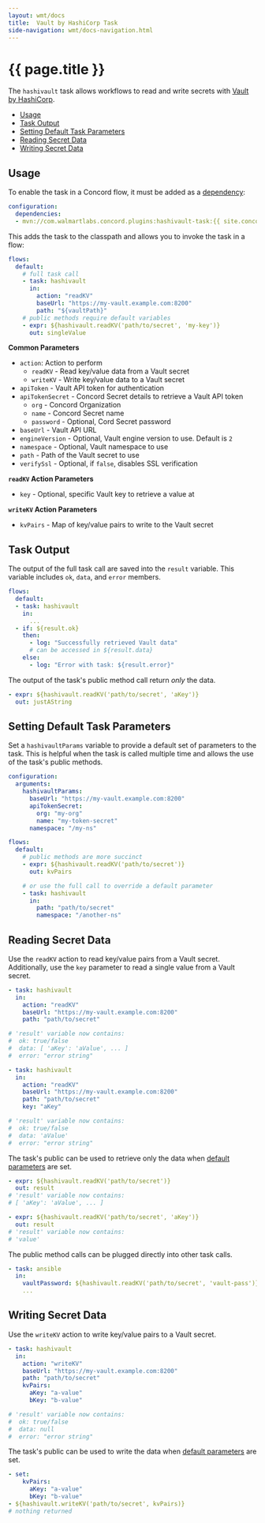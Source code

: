 ```yaml
---
layout: wmt/docs
title:  Vault by HashiCorp Task
side-navigation: wmt/docs-navigation.html
---
```


# {{ page.title }}

The `hashivault` task allows workflows to read and write secrets
with [Vault by HashiCorp](https://www.vaultproject.io/).

- [Usage](#usage)
- [Task Output](#task-output)
- [Setting Default Task Parameters](#setting-default-task-parameters)
- [Reading Secret Data](#reading-secret-data)
- [Writing Secret Data](#writing-secret-data)

## Usage

To enable the task in a Concord flow, it must be added as a
[dependency](../processes-v1/configuration.html#dependencies):

```yaml
configuration:
  dependencies:
  - mvn://com.walmartlabs.concord.plugins:hashivault-task:{{ site.concord_plugins_version }}
```

This adds the task to the classpath and allows you to invoke the task in a flow:

```yaml
flows:
  default:
    # full task call
    - task: hashivault
      in:
        action: "readKV"
        baseUrl: "https://my-vault.example.com:8200"
        path: "${vaultPath}"
    # public methods require default variables
    - expr: ${hashivault.readKV('path/to/secret', 'my-key')}
      out: singleValue
```

__Common Parameters__
- `action`: Action to perform
  - `readKV` - Read key/value data from a Vault secret
  - `writeKV` - Write key/value data to a Vault secret
- `apiToken` - Vault API token for authentication
- `apiTokenSecret` - Concord Secret details to retrieve a Vault API token
  - `org` - Concord Organization
  - `name` - Concord Secret name
  - `password` - Optional, Cord Secret password
- `baseUrl` - Vault API URL
- `engineVersion` - Optional, Vault engine version to use. Default is `2` 
- `namespace` - Optional, Vault namespace to use
- `path` - Path of the Vault secret to use
- `verifySsl` - Optional, if `false`, disables SSL verification

__`readKV` Action Parameters__
- `key` - Optional, specific Vault key to retrieve a value at

__`writeKV` Action Parameters__
- `kvPairs` - Map of key/value pairs to write to the Vault secret

<a name="task-output"/>

## Task Output

The output of the full task call are saved into the `result` variable. This
variable includes `ok`, `data`, and `error` members.

```yaml
flows:
  default:
  - task: hashivault
    in:
      ...
  - if: ${result.ok}
    then:
      - log: "Successfully retrieved Vault data"
      # can be accessed in ${result.data}
    else:
      - log: "Error with task: ${result.error}"
```

The output of the task's public method call return _only_ the data.

```yaml
- expr: ${hashivault.readKV('path/to/secret', 'aKey')}
  out: justAString
```

<a name="setting-default-task-parameters"/>

## Setting Default Task Parameters

Set a `hashivaultParams` variable to provide a default set of parameters to the
task. This is helpful when the task is called multiple time and allows the use
of the task's public methods.

```yaml
configuration:
  arguments:
    hashivaultParams:
      baseUrl: "https://my-vault.example.com:8200"
      apiTokenSecret:
        org: "my-org"
        name: "my-token-secret"
      namespace: "/my-ns"

flows:
  default:
    # public methods are more succinct
    - expr: ${hashivault.readKV('path/to/secret')}
      out: kvPairs

    # or use the full call to override a default parameter
    - task: hashivault
      in:
        path: "path/to/secret"
        namespace: "/another-ns"
```

<a name="reading-secret-data"/>

## Reading Secret Data

Use the `readKV` action to read key/value pairs from a Vault secret. Additionally,
use the `key` parameter to read a single value from a Vault secret.

```yaml
- task: hashivault
  in:
    action: "readKV"
    baseUrl: "https://my-vault.example.com:8200"
    path: "path/to/secret"

# 'result' variable now contains:
#  ok: true/false
#  data: [ 'aKey': 'aValue', ... ]
#  error: "error string"

- task: hashivault
  in:
    action: "readKV"
    baseUrl: "https://my-vault.example.com:8200"
    path: "path/to/secret"
    key: "aKey"

# 'result' variable now contains:
#  ok: true/false
#  data: 'aValue'
#  error: "error string"
```

The task's public can be used to retrieve only the data when
[default parameters](#setting-default-task-parameters) are set.

```yaml
- expr: ${hashivault.readKV('path/to/secret')}
  out: result
# 'result' variable now contains:
# [ 'aKey': 'aValue', ... ]

- expr: ${hashivault.readKV('path/to/secret', 'aKey')}
  out: result
# 'result' variable now contains:
# 'value'
```

The public method calls can be plugged directly into other task calls.

```yaml
- task: ansible
  in:
    vaultPassword: ${hashivault.readKV('path/to/secret', 'vault-pass')}
    ...
```

<a name="writing-secret-data"/>

## Writing Secret Data

Use the `writeKV` action to write key/value pairs to a Vault secret.

```yaml
- task: hashivault
  in:
    action: "writeKV"
    baseUrl: "https://my-vault.example.com:8200"
    path: "path/to/secret"
    kvPairs:
      aKey: "a-value"
      bKey: "b-value"

# 'result' variable now contains:
#  ok: true/false
#  data: null
#  error: "error string"
```

The task's public can be used to write the data when
[default parameters](#setting-default-task-parameters) are set.

```yaml
- set:
    kvPairs:
      aKey: "a-value"
      bKey: "b-value"
- ${hashivault.writeKV('path/to/secret', kvPairs)}
# nothing returned
```
